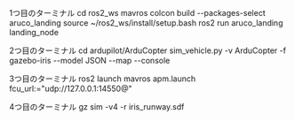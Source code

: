 1つ目のターミナル
cd ros2_ws mavros 
colcon build --packages-select aruco_landing
source ~/ros2_ws/install/setup.bash
ros2 run aruco_landing landing_node


2つ目のターミナル
cd ardupilot/ArduCopter
sim_vehicle.py -v ArduCopter -f gazebo-iris --model JSON --map --console

3つ目のターミナル
ros2 launch mavros apm.launch fcu_url:="udp://127.0.0.1:14550@"

4つ目のターミナル
gz sim -v4 -r iris_runway.sdf
